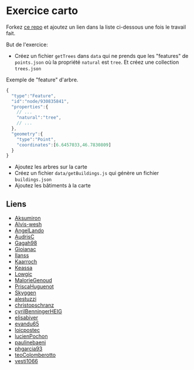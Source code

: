 # Exercice carto

Forkez [ce repo](https://github.com/idris-maps/exercice-carto-20190405) et ajoutez un lien dans la liste ci-dessous une fois le travail fait.

But de l'exercice:

* Créez un fichier `getTrees` dans `data` qui ne prends que les "features" de `points.json` où la propriété `natural` est `tree`. Et créez une collection `trees.json`

Exemple de "feature" d'arbre.

```javascript
{
  "type":"Feature",
  "id":"node/930835841",
  "properties":{
    // ...
    "natural":"tree",
    // ...
  },
  "geometry":{
    "type":"Point",
    "coordinates":[6.6457033,46.7830809]
  }
}
```

* Ajoutez les arbres sur la carte
* Créez un fichier `data/getBuildings.js` qui génère un fichier `buildings.json`
* Ajoutez les bâtiments à la carte

## Liens

* [Aksumiron]()
* [Alvis-wesh]()
* [AngelLando]()
* [AudrisC]()
* [Gagah98](https://github.com/Gagah98/exercice-carto-20190405)
* [Gioianac]()
* [Ilanss]()
* [Kaarroch]()
* [Keassa]()
* [Lowgic]()
* [MalorieGenoud]()
* [PriscaHuguenot]()
* [Skyggen]()
* [alestuzzi]()
* [christopschranz]()
* [cyrilBenningerHEIG]()
* [elisabiver]()
* [evandu65]()
* [loicpostec]()
* [lucienPochon]()
* [paulinebaeni]()
* [phgarcia93]()
* [teoColomberotto]()
* [vesti1066]()